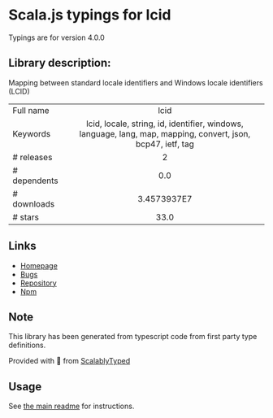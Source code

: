 
# Scala.js typings for lcid

Typings are for version 4.0.0

## Library description:
Mapping between standard locale identifiers and Windows locale identifiers (LCID)

|                    |                 |
| ------------------ | :-------------: |
| Full name          | lcid |
| Keywords           | lcid, locale, string, id, identifier, windows, language, lang, map, mapping, convert, json, bcp47, ietf, tag |
| # releases         | 2 |
| # dependents       | 0.0 |
| # downloads        | 3.4573937E7 |
| # stars            | 33.0 |

## Links
- [Homepage](https://github.com/sindresorhus/lcid#readme)
- [Bugs](https://github.com/sindresorhus/lcid/issues)
- [Repository](https://github.com/sindresorhus/lcid)
- [Npm](https://www.npmjs.com/package/lcid)
    


## Note
This library has been generated from typescript code from first party type definitions.

Provided with :purple_heart: from [ScalablyTyped](https://github.com/oyvindberg/ScalablyTyped)

## Usage
See [the main readme](../../readme.md) for instructions.


